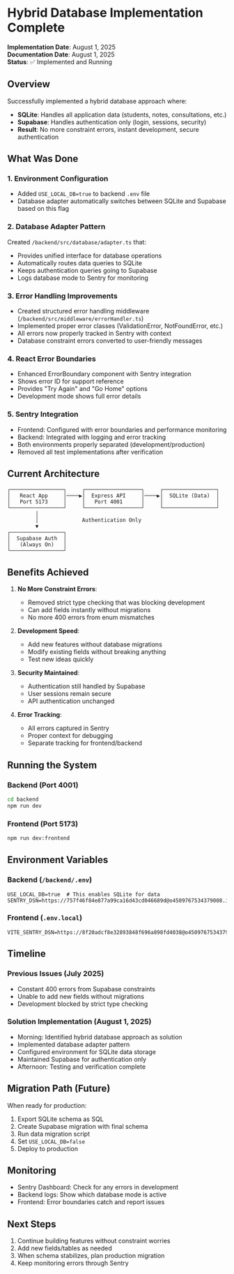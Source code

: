 # Hybrid Database Implementation Complete
**Implementation Date**: August 1, 2025  
**Documentation Date**: August 1, 2025  
**Status**: ✅ Implemented and Running

## Overview
Successfully implemented a hybrid database approach where:
- **SQLite**: Handles all application data (students, notes, consultations, etc.)
- **Supabase**: Handles authentication only (login, sessions, security)
- **Result**: No more constraint errors, instant development, secure authentication

## What Was Done

### 1. Environment Configuration
- Added `USE_LOCAL_DB=true` to backend `.env` file
- Database adapter automatically switches between SQLite and Supabase based on this flag

### 2. Database Adapter Pattern
Created `/backend/src/database/adapter.ts` that:
- Provides unified interface for database operations
- Automatically routes data queries to SQLite
- Keeps authentication queries going to Supabase
- Logs database mode to Sentry for monitoring

### 3. Error Handling Improvements
- Created structured error handling middleware (`/backend/src/middleware/errorHandler.ts`)
- Implemented proper error classes (ValidationError, NotFoundError, etc.)
- All errors now properly tracked in Sentry with context
- Database constraint errors converted to user-friendly messages

### 4. React Error Boundaries
- Enhanced ErrorBoundary component with Sentry integration
- Shows error ID for support reference
- Provides "Try Again" and "Go Home" options
- Development mode shows full error details

### 5. Sentry Integration
- Frontend: Configured with error boundaries and performance monitoring
- Backend: Integrated with logging and error tracking
- Both environments properly separated (development/production)
- Removed all test implementations after verification

## Current Architecture

```
┌─────────────────┐     ┌──────────────────┐     ┌─────────────────┐
│   React App     │────▶│  Express API     │────▶│  SQLite (Data)  │
│   Port 5173     │     │   Port 4001      │     │                 │
└─────────────────┘     └──────────────────┘     └─────────────────┘
         │                                                
         │              Authentication Only               
         ▼                                                
┌─────────────────┐                              
│  Supabase Auth  │                              
│   (Always On)   │                              
└─────────────────┘                              
```

## Benefits Achieved

1. **No More Constraint Errors**: 
   - Removed strict type checking that was blocking development
   - Can add fields instantly without migrations
   - No more 400 errors from enum mismatches

2. **Development Speed**:
   - Add new features without database migrations
   - Modify existing fields without breaking anything
   - Test new ideas quickly

3. **Security Maintained**:
   - Authentication still handled by Supabase
   - User sessions remain secure
   - API authentication unchanged

4. **Error Tracking**:
   - All errors captured in Sentry
   - Proper context for debugging
   - Separate tracking for frontend/backend

## Running the System

### Backend (Port 4001)
```bash
cd backend
npm run dev
```

### Frontend (Port 5173)
```bash
npm run dev:frontend
```

## Environment Variables

### Backend (`/backend/.env`)
```env
USE_LOCAL_DB=true  # This enables SQLite for data
SENTRY_DSN=https://757f46f84e877a99ca16d43cd046689d@o4509767534379008.ingest.de.sentry.io/4509767548010576
```

### Frontend (`.env.local`)
```env
VITE_SENTRY_DSN=https://8f20adcf8e32893848f696a898fd4038@o4509767534379008.ingest.de.sentry.io/4509767544340560
```

## Timeline

### Previous Issues (July 2025)
- Constant 400 errors from Supabase constraints
- Unable to add new fields without migrations
- Development blocked by strict type checking

### Solution Implementation (August 1, 2025)
- Morning: Identified hybrid database approach as solution
- Implemented database adapter pattern
- Configured environment for SQLite data storage
- Maintained Supabase for authentication only
- Afternoon: Testing and verification complete

## Migration Path (Future)

When ready for production:
1. Export SQLite schema as SQL
2. Create Supabase migration with final schema
3. Run data migration script
4. Set `USE_LOCAL_DB=false`
5. Deploy to production

## Monitoring

- Sentry Dashboard: Check for any errors in development
- Backend logs: Show which database mode is active
- Frontend: Error boundaries catch and report issues

## Next Steps

1. Continue building features without constraint worries
2. Add new fields/tables as needed
3. When schema stabilizes, plan production migration
4. Keep monitoring errors through Sentry
